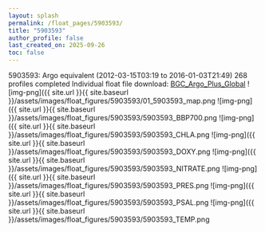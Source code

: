 ```yaml
---
layout: splash
permalink: /float_pages/5903593/
title: "5903593"
author_profile: false
last_created_on: 2025-09-26
toc: false
---
```

 
5903593: Argo equivalent (2012-03-15T03:19 to 2016-01-03T21:49)
268 profiles completed
Individual float file download: [BGC_Argo_Plus_Global](https://ftp.soest.hawaii.edu/bgc_argo_plus/Individual_Floats/outliers_removed/5903593_Sprof_processed.nc)
![img-png]({{ site.url }}{{ site.baseurl }}/assets/images/float_figures/5903593/01_5903593_map.png
![img-png]({{ site.url }}{{ site.baseurl }}/assets/images/float_figures/5903593/5903593_BBP700.png
![img-png]({{ site.url }}{{ site.baseurl }}/assets/images/float_figures/5903593/5903593_CHLA.png
![img-png]({{ site.url }}{{ site.baseurl }}/assets/images/float_figures/5903593/5903593_DOXY.png
![img-png]({{ site.url }}{{ site.baseurl }}/assets/images/float_figures/5903593/5903593_NITRATE.png
![img-png]({{ site.url }}{{ site.baseurl }}/assets/images/float_figures/5903593/5903593_PRES.png
![img-png]({{ site.url }}{{ site.baseurl }}/assets/images/float_figures/5903593/5903593_PSAL.png
![img-png]({{ site.url }}{{ site.baseurl }}/assets/images/float_figures/5903593/5903593_TEMP.png
